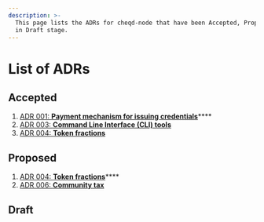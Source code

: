 ```yaml
---
description: >-
  This page lists the ADRs for cheqd-node that have been Accepted, Proposed, or
  in Draft stage.
---
```


# List of ADRs

## Accepted

1. [ADR 001: **Payment mechanism for issuing credentials**](adr-001-payment-mechanism-for-issuing-credentials.md)\*\*\*\*
2. [ADR 003: **Command Line Interface \(CLI\) tools**](adr-003-cli-tools.md)
2. [ADR 004: **Token fractions**](adr-004-token-fractions.md)

## Proposed

1. [ADR 004: **Token fractions**](adr-004-token-fractions.md)\*\*\*\*
2. [ADR 006: **Community tax**](adr-006-community-tax.md)

## Draft

